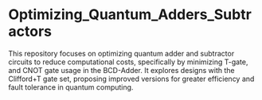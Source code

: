 # Optimizing_Quantum_Adders_Subtractors
This repository focuses on optimizing quantum adder and subtractor circuits to reduce computational costs, specifically by minimizing T-gate, and CNOT gate usage in the BCD-Adder. It explores designs with the Clifford+T gate set, proposing improved versions for greater efficiency and fault tolerance in quantum computing.
